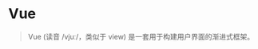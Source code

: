 <!--
 * @Author: 刘晨曦
 * @Date: 2021-03-11 19:24:57
 * @LastEditTime: 2021-03-11 19:25:59
 * @LastEditors: Please set LastEditors
 * @Description: In User Settings Edit
 * @FilePath: \docsify-based-wiki\docs\vue\index.md
-->

# Vue

> Vue (读音 /vjuː/，类似于 view) 是一套用于构建用户界面的渐进式框架。
